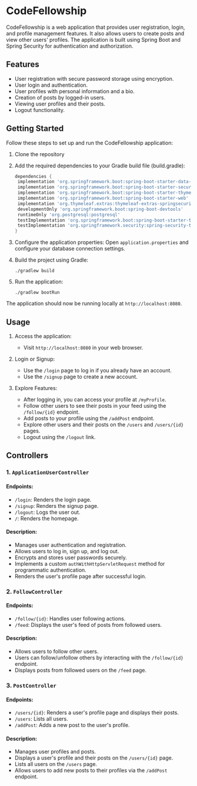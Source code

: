# CodeFellowship

CodeFellowship is a web application that provides user registration, login, and profile management features. It also allows users to create posts and view other users' profiles. The application is built using Spring Boot and Spring Security for authentication and authorization.

## Features

- User registration with secure password storage using encryption.
- User login and authentication.
- User profiles with personal information and a bio.
- Creation of posts by logged-in users.
- Viewing user profiles and their posts.
- Logout functionality.

## Getting Started

Follow these steps to set up and run the CodeFellowship application:

1. Clone the repository

2. Add the required dependencies to your Gradle build file (build.gradle):

   ```gradle
   dependencies {
    implementation 'org.springframework.boot:spring-boot-starter-data-jpa'
    implementation 'org.springframework.boot:spring-boot-starter-security'
    implementation 'org.springframework.boot:spring-boot-starter-thymeleaf'
    implementation 'org.springframework.boot:spring-boot-starter-web'
    implementation 'org.thymeleaf.extras:thymeleaf-extras-springsecurity5'
    developmentOnly 'org.springframework.boot:spring-boot-devtools'
    runtimeOnly 'org.postgresql:postgresql'
    testImplementation 'org.springframework.boot:spring-boot-starter-test'
    testImplementation 'org.springframework.security:spring-security-test'
   }
   ```

3. Configure the application properties: Open `application.properties` and configure your database connection settings.

4. Build the project using Gradle:

   ```
   ./gradlew build
   ```

5. Run the application:

   ```
   ./gradlew bootRun
   ```

The application should now be running locally at `http://localhost:8080`.

## Usage

1. Access the application:
   - Visit `http://localhost:8080` in your web browser.

2. Login or Signup:
   - Use the `/login` page to log in if you already have an account.
   - Use the `/signup` page to create a new account.

3. Explore Features:
   - After logging in, you can access your profile at `/myProfile`.
   - Follow other users to see their posts in your feed using the `/follow/{id}` endpoint.
   - Add posts to your profile using the `/addPost` endpoint.
   - Explore other users and their posts on the `/users` and `/users/{id}` pages.
   - Logout using the `/logout` link.

## Controllers

### 1. `ApplicationUserController`

#### Endpoints:
- `/login`: Renders the login page.
- `/signup`: Renders the signup page.
- `/logout`: Logs the user out.
- `/`: Renders the homepage.

#### Description:
- Manages user authentication and registration.
- Allows users to log in, sign up, and log out.
- Encrypts and stores user passwords securely.
- Implements a custom `authWithHttpServletRequest` method for programmatic authentication.
- Renders the user's profile page after successful login.

### 2. `FollowController`

#### Endpoints:
- `/follow/{id}`: Handles user following actions.
- `/feed`: Displays the user's feed of posts from followed users.

#### Description:
- Allows users to follow other users.
- Users can follow/unfollow others by interacting with the `/follow/{id}` endpoint.
- Displays posts from followed users on the `/feed` page.

### 3. `PostController`

#### Endpoints:
- `/users/{id}`: Renders a user's profile page and displays their posts.
- `/users`: Lists all users.
- `/addPost`: Adds a new post to the user's profile.

#### Description:
- Manages user profiles and posts.
- Displays a user's profile and their posts on the `/users/{id}` page.
- Lists all users on the `/users` page.
- Allows users to add new posts to their profiles via the `/addPost` endpoint.

